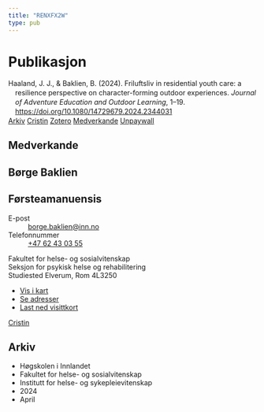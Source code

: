 ```yaml
---
title: "RENXFX2W"
type: pub
---
```

<h1>Publikasjon</h1>
<article id="csl-bib-container-RENXFX2W" class="csl-bib-container">
  <div class="csl-bib-body" style="line-height: 1.35; padding-left: 1em; text-indent:-1em;">
  <div class="csl-entry">Haaland, J. J., &amp; Baklien, B. (2024). Friluftsliv in residential youth care: a resilience perspective on character-forming outdoor experiences. <i>Journal of Adventure Education and Outdoor Learning</i>, 1&#x2013;19. <a href="https://doi.org/10.1080/14729679.2024.2344031">https://doi.org/10.1080/14729679.2024.2344031</a></div>
</div>
  <div class="csl-bib-buttons">
    <a href="#taxonomy-article-RENXFX2W" class="csl-bib-button">Arkiv</a>
    <a href="https://app.cristin.no/results/show.jsf?id=2263187" alt="Cristin URL" class="csl-bib-button">Cristin</a>
    <a href="http://zotero.org/groups/5402882/items/RENXFX2W" alt="Zotero URL" class="csl-bib-button">Zotero</a>
    <a href="#contributors-article-RENXFX2W" class="csl-bib-button">Medverkande</a>
    <a href="https://www.tandfonline.com/doi/pdf/10.1080/14729679.2024.2344031?needAccess=true" class="csl-bib-button">Unpaywall</a>
  </div>
  <div id="csl-bib-meta-container-RENXFX2W"></div>
</article>
<div id="csl-bib-meta-RENXFX2W" class="csl-bib-meta">
  <article id="contributors-article-RENXFX2W" class="contributors-article">
    <h1>Medverkande</h1>
    <div class="personas"> <div class="vrtx-hinn-person-card"> <div class="photo"> <i class="lar la-user-circle missing-person"></i> </div> <div class="info"> <hgroup><h1>Børge Baklien</h1> <h2>Førsteamanuensis</h2> </hgroup><dl> <dt>E-post</dt> <dd> <a href="mailto:borge.baklien@inn.no">borge.baklien@inn.no</a> </dd> <dt>Telefonnummer</dt> <dd><a href="tel:+4762430355"> +47 62 43 03 55 </a></dd> </dl> <p> Fakultet for helse- og sosialvitenskap<br> Seksjon for psykisk helse og rehabilitering<br> Studiested Elverum, Rom 4L3250 </p> <ul class="vrtx-hinn-links"> <li><a href="https://www.google.com/maps?q=60.88177,11.53669">Vis i kart</a></li> <li><a href="https://www.inn.no/finn-en-ansatt/borge-baklien.html#vrtx-hinn-addresses">Se adresser</a></li> <li><a href="https://www.inn.no/finn-en-ansatt/borge-baklien.html?vrtx=vcf">Last ned visittkort</a></li> </ul> </div> </div> <a href="https://app.cristin.no/persons/show.jsf?id=319772" alt="Cristin URL" class="personas-cristin">Cristin</a> </div>
  </article>
  <article id="taxonomy-article-RENXFX2W" class="taxonomy-article">
    <h1>Arkiv</h1>
    <ul>
      <li>Høgskolen i Innlandet</li>
      <li>Fakultet for helse- og sosialvitenskap</li>
      <li>Institutt for helse- og sykepleievitenskap</li>
      <li>2024</li>
      <li>April</li>
    </ul>
  </article>
</div>
